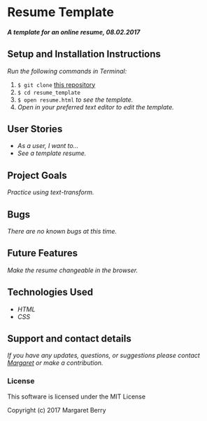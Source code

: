 # Resume Template

#### _A template for an online resume, 08.02.2017_

## Setup and Installation Instructions
_Run the following commands in Terminal:_

1. `$ git clone` [this repository](https://github.com/codemargaret/resume_template.git)
2. `$ cd resume_template`
3. `$ open resume.html` _to see the template._
4. _Open in your preferred text editor to edit the template._

## User Stories
* _As a user, I want to..._
* _See a template resume._

## Project Goals
_Practice using text-transform._

## Bugs
_There are no known bugs at this time._

## Future Features
_Make the resume changeable in the browser._

## Technologies Used
* _HTML_
* _CSS_

## Support and contact details
_If you have any updates, questions, or suggestions please contact [Margaret] or make a contribution._

[Margaret]: mailto:codeberry1@gmail.com

### License
This software is licensed under the MIT License

Copyright (c) 2017 Margaret Berry
